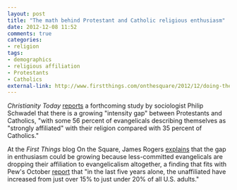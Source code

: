```yaml
---
layout: post
title: "The math behind Protestant and Catholic religious enthusiasm"
date: 2012-12-08 11:52
comments: true
categories: 
- religion
tags:
- demographics
- religious affiliation
- Protestants
- Catholics
external-link: http://www.firstthings.com/onthesquare/2012/12/doing-the-math-on-religious-affiliation
---
```


*Christianity Today* [reports][] a forthcoming study by sociologist
Philip Schwadel that there is a growing "intensity gap" between
Protestants and Catholics, "with some 56 percent of evangelicals
describing themselves as "strongly affiliated" with their religion
compared with 35 percent of Catholics."

At the *First Things* blog On the Square, James Rogers [explains][] that
the gap in enthusiasm could be growing because less-committed
evangelicals are dropping their affiliation to evangelicalism
altogether, a finding that fits with Pew's October [report][] that "in
the last five years alone, the unaffiliated have increased from just
over 15% to just under 20% of all U.S. adults."

  [reports]: http://www.christianitytoday.com/ct/2012/november-web-only/whats-driving-evangelical-enthusiasm.html
  [explains]: http://www.firstthings.com/onthesquare/2012/12/doing-the-math-on-religious-affiliation
  [report]: http://www.pewforum.org/Unaffiliated/nones-on-the-rise.aspx
